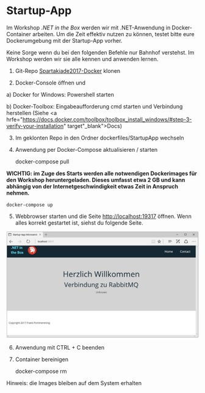 # Startup-App

Im Workshop <i>.NET in the Box</i> werden wir mit .NET-Anwendung in Docker-Container arbeiten.
Um die Zeit effektiv nutzen zu können, testet bitte eure Dockerumgebung mit der Startup-App vorher.

Keine Sorge wenn du bei den folgenden Befehle nur Bahnhof verstehst. Im Workshop werden wir sie alle kennen und anwenden lernen.

1) Git-Repo <a href="https://github.com/fpommerening/Spartakiade2017-Docker">Spartakiade2017-Docker</a> klonen 

2) Docker-Console öffnen und

  a) Docker for Windows: Powershell starten

  b) Docker-Toolbox: Eingabeaufforderung cmd starten und Verbindung herstellen (Siehe <a hrfe="https://docs.docker.com/toolbox/toolbox_install_windows/#step-3-verify-your-installation" target"_blank">Docs</a>)

3) Im geklonten Repo in den Ordner dockerfiles/StartupApp wechseln

4) Anwendung per Docker-Compose aktualisieren / starten 

	docker-compose pull

<b> WICHTIG: im Zuge des Starts werden alle notwendigen Dockerimages für den Workshop heruntergeladen. Dieses umfasst etwa 2 GB und kann abhängig von der Internetgeschwindigkeit etwas Zeit in Anspruch nehmen.</b>
	
	docker-compose up

5) Webbrowser starten und die Seite <a href ="http://localhost:19317">http://localhost:19317</a> öffnen. 
Wenn alles korrekt gestartet ist, siehst du folgende Seite.
<img src="images/startupApp.png" alt="Screenshot Startup-App"/>

6) Anwendung mit CTRL + C beenden

7) Container bereinigen 

	docker-compose rm
	
Hinweis: die Images bleiben auf dem System erhalten
